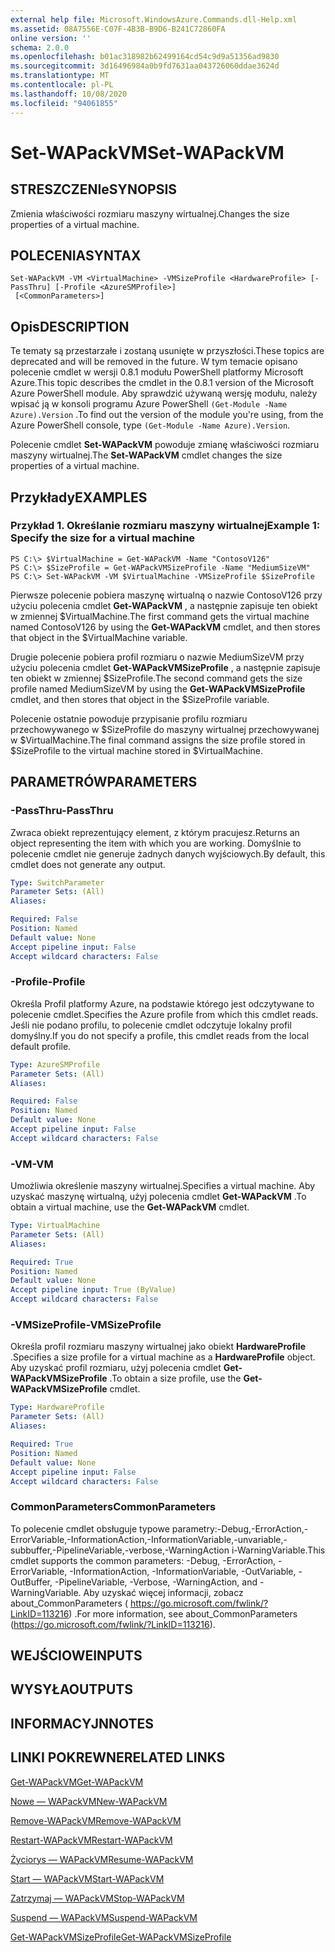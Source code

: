 ```yaml
---
external help file: Microsoft.WindowsAzure.Commands.dll-Help.xml
ms.assetid: 08A7556E-C07F-4B3B-B9D6-B241C72860FA
online version: ''
schema: 2.0.0
ms.openlocfilehash: b01ac318982b62499164cd54c9d9a51356ad9830
ms.sourcegitcommit: 3d16496984a0b9fd7631aa043726060ddae3624d
ms.translationtype: MT
ms.contentlocale: pl-PL
ms.lasthandoff: 10/08/2020
ms.locfileid: "94061855"
---
```

# <span data-ttu-id="820bc-101">Set-WAPackVM</span><span class="sxs-lookup"><span data-stu-id="820bc-101">Set-WAPackVM</span></span>

## <span data-ttu-id="820bc-102">STRESZCZENIe</span><span class="sxs-lookup"><span data-stu-id="820bc-102">SYNOPSIS</span></span>
<span data-ttu-id="820bc-103">Zmienia właściwości rozmiaru maszyny wirtualnej.</span><span class="sxs-lookup"><span data-stu-id="820bc-103">Changes the size properties of a virtual machine.</span></span>

## <span data-ttu-id="820bc-104">POLECENIA</span><span class="sxs-lookup"><span data-stu-id="820bc-104">SYNTAX</span></span>

```
Set-WAPackVM -VM <VirtualMachine> -VMSizeProfile <HardwareProfile> [-PassThru] [-Profile <AzureSMProfile>]
 [<CommonParameters>]
```

## <span data-ttu-id="820bc-105">Opis</span><span class="sxs-lookup"><span data-stu-id="820bc-105">DESCRIPTION</span></span>
<span data-ttu-id="820bc-106">Te tematy są przestarzałe i zostaną usunięte w przyszłości.</span><span class="sxs-lookup"><span data-stu-id="820bc-106">These topics are deprecated and will be removed in the future.</span></span>
<span data-ttu-id="820bc-107">W tym temacie opisano polecenie cmdlet w wersji 0.8.1 modułu PowerShell platformy Microsoft Azure.</span><span class="sxs-lookup"><span data-stu-id="820bc-107">This topic describes the cmdlet in the 0.8.1 version of the Microsoft Azure PowerShell module.</span></span>
<span data-ttu-id="820bc-108">Aby sprawdzić używaną wersję modułu, należy wpisać ją w konsoli programu Azure PowerShell `(Get-Module -Name Azure).Version` .</span><span class="sxs-lookup"><span data-stu-id="820bc-108">To find out the version of the module you're using, from the Azure PowerShell console, type `(Get-Module -Name Azure).Version`.</span></span>

<span data-ttu-id="820bc-109">Polecenie cmdlet **Set-WAPackVM** powoduje zmianę właściwości rozmiaru maszyny wirtualnej.</span><span class="sxs-lookup"><span data-stu-id="820bc-109">The **Set-WAPackVM** cmdlet changes the size properties of a virtual machine.</span></span>

## <span data-ttu-id="820bc-110">Przykłady</span><span class="sxs-lookup"><span data-stu-id="820bc-110">EXAMPLES</span></span>

### <span data-ttu-id="820bc-111">Przykład 1. Określanie rozmiaru maszyny wirtualnej</span><span class="sxs-lookup"><span data-stu-id="820bc-111">Example 1: Specify the size for a virtual machine</span></span>
```
PS C:\> $VirtualMachine = Get-WAPackVM -Name "ContosoV126"
PS C:\> $SizeProfile = Get-WAPackVMSizeProfile -Name "MediumSizeVM"
PS C:\> Set-WAPackVM -VM $VirtualMachine -VMSizeProfile $SizeProfile
```

<span data-ttu-id="820bc-112">Pierwsze polecenie pobiera maszynę wirtualną o nazwie ContosoV126 przy użyciu polecenia cmdlet **Get-WAPackVM** , a następnie zapisuje ten obiekt w zmiennej $VirtualMachine.</span><span class="sxs-lookup"><span data-stu-id="820bc-112">The first command gets the virtual machine named ContosoV126 by using the **Get-WAPackVM** cmdlet, and then stores that object in the $VirtualMachine variable.</span></span>

<span data-ttu-id="820bc-113">Drugie polecenie pobiera profil rozmiaru o nazwie MediumSizeVM przy użyciu polecenia cmdlet **Get-WAPackVMSizeProfile** , a następnie zapisuje ten obiekt w zmiennej $SizeProfile.</span><span class="sxs-lookup"><span data-stu-id="820bc-113">The second command gets the size profile named MediumSizeVM by using the **Get-WAPackVMSizeProfile** cmdlet, and then stores that object in the $SizeProfile variable.</span></span>

<span data-ttu-id="820bc-114">Polecenie ostatnie powoduje przypisanie profilu rozmiaru przechowywanego w $SizeProfile do maszyny wirtualnej przechowywanej w $VirtualMachine.</span><span class="sxs-lookup"><span data-stu-id="820bc-114">The final command assigns the size profile stored in $SizeProfile to the virtual machine stored in $VirtualMachine.</span></span>

## <span data-ttu-id="820bc-115">PARAMETRÓW</span><span class="sxs-lookup"><span data-stu-id="820bc-115">PARAMETERS</span></span>

### <span data-ttu-id="820bc-116">-PassThru</span><span class="sxs-lookup"><span data-stu-id="820bc-116">-PassThru</span></span>
<span data-ttu-id="820bc-117">Zwraca obiekt reprezentujący element, z którym pracujesz.</span><span class="sxs-lookup"><span data-stu-id="820bc-117">Returns an object representing the item with which you are working.</span></span>
<span data-ttu-id="820bc-118">Domyślnie to polecenie cmdlet nie generuje żadnych danych wyjściowych.</span><span class="sxs-lookup"><span data-stu-id="820bc-118">By default, this cmdlet does not generate any output.</span></span>

```yaml
Type: SwitchParameter
Parameter Sets: (All)
Aliases:

Required: False
Position: Named
Default value: None
Accept pipeline input: False
Accept wildcard characters: False
```

### <span data-ttu-id="820bc-119">-Profile</span><span class="sxs-lookup"><span data-stu-id="820bc-119">-Profile</span></span>
<span data-ttu-id="820bc-120">Określa Profil platformy Azure, na podstawie którego jest odczytywane to polecenie cmdlet.</span><span class="sxs-lookup"><span data-stu-id="820bc-120">Specifies the Azure profile from which this cmdlet reads.</span></span>
<span data-ttu-id="820bc-121">Jeśli nie podano profilu, to polecenie cmdlet odczytuje lokalny profil domyślny.</span><span class="sxs-lookup"><span data-stu-id="820bc-121">If you do not specify a profile, this cmdlet reads from the local default profile.</span></span>

```yaml
Type: AzureSMProfile
Parameter Sets: (All)
Aliases:

Required: False
Position: Named
Default value: None
Accept pipeline input: False
Accept wildcard characters: False
```

### <span data-ttu-id="820bc-122">-VM</span><span class="sxs-lookup"><span data-stu-id="820bc-122">-VM</span></span>
<span data-ttu-id="820bc-123">Umożliwia określenie maszyny wirtualnej.</span><span class="sxs-lookup"><span data-stu-id="820bc-123">Specifies a virtual machine.</span></span>
<span data-ttu-id="820bc-124">Aby uzyskać maszynę wirtualną, użyj polecenia cmdlet **Get-WAPackVM** .</span><span class="sxs-lookup"><span data-stu-id="820bc-124">To obtain a virtual machine, use the **Get-WAPackVM** cmdlet.</span></span>

```yaml
Type: VirtualMachine
Parameter Sets: (All)
Aliases:

Required: True
Position: Named
Default value: None
Accept pipeline input: True (ByValue)
Accept wildcard characters: False
```

### <span data-ttu-id="820bc-125">-VMSizeProfile</span><span class="sxs-lookup"><span data-stu-id="820bc-125">-VMSizeProfile</span></span>
<span data-ttu-id="820bc-126">Określa profil rozmiaru maszyny wirtualnej jako obiekt **HardwareProfile** .</span><span class="sxs-lookup"><span data-stu-id="820bc-126">Specifies a size profile for a virtual machine as a **HardwareProfile** object.</span></span>
<span data-ttu-id="820bc-127">Aby uzyskać profil rozmiaru, użyj polecenia cmdlet **Get-WAPackVMSizeProfile** .</span><span class="sxs-lookup"><span data-stu-id="820bc-127">To obtain a size profile, use the **Get-WAPackVMSizeProfile** cmdlet.</span></span>

```yaml
Type: HardwareProfile
Parameter Sets: (All)
Aliases:

Required: True
Position: Named
Default value: None
Accept pipeline input: False
Accept wildcard characters: False
```

### <span data-ttu-id="820bc-128">CommonParameters</span><span class="sxs-lookup"><span data-stu-id="820bc-128">CommonParameters</span></span>
<span data-ttu-id="820bc-129">To polecenie cmdlet obsługuje typowe parametry:-Debug,-ErrorAction,-ErrorVariable,-InformationAction,-InformationVariable,-unvariable,-subbuffer,-PipelineVariable,-verbose,-WarningAction i-WarningVariable.</span><span class="sxs-lookup"><span data-stu-id="820bc-129">This cmdlet supports the common parameters: -Debug, -ErrorAction, -ErrorVariable, -InformationAction, -InformationVariable, -OutVariable, -OutBuffer, -PipelineVariable, -Verbose, -WarningAction, and -WarningVariable.</span></span> <span data-ttu-id="820bc-130">Aby uzyskać więcej informacji, zobacz about_CommonParameters ( https://go.microsoft.com/fwlink/?LinkID=113216) .</span><span class="sxs-lookup"><span data-stu-id="820bc-130">For more information, see about_CommonParameters (https://go.microsoft.com/fwlink/?LinkID=113216).</span></span>

## <span data-ttu-id="820bc-131">WEJŚCIOWE</span><span class="sxs-lookup"><span data-stu-id="820bc-131">INPUTS</span></span>

## <span data-ttu-id="820bc-132">WYSYŁA</span><span class="sxs-lookup"><span data-stu-id="820bc-132">OUTPUTS</span></span>

## <span data-ttu-id="820bc-133">INFORMACYJN</span><span class="sxs-lookup"><span data-stu-id="820bc-133">NOTES</span></span>

## <span data-ttu-id="820bc-134">LINKI POKREWNE</span><span class="sxs-lookup"><span data-stu-id="820bc-134">RELATED LINKS</span></span>

[<span data-ttu-id="820bc-135">Get-WAPackVM</span><span class="sxs-lookup"><span data-stu-id="820bc-135">Get-WAPackVM</span></span>](./Get-WAPackVM.md)

[<span data-ttu-id="820bc-136">Nowe — WAPackVM</span><span class="sxs-lookup"><span data-stu-id="820bc-136">New-WAPackVM</span></span>](./New-WAPackVM.md)

[<span data-ttu-id="820bc-137">Remove-WAPackVM</span><span class="sxs-lookup"><span data-stu-id="820bc-137">Remove-WAPackVM</span></span>](./Remove-WAPackVM.md)

[<span data-ttu-id="820bc-138">Restart-WAPackVM</span><span class="sxs-lookup"><span data-stu-id="820bc-138">Restart-WAPackVM</span></span>](./Restart-WAPackVM.md)

[<span data-ttu-id="820bc-139">Życiorys — WAPackVM</span><span class="sxs-lookup"><span data-stu-id="820bc-139">Resume-WAPackVM</span></span>](./Resume-WAPackVM.md)

[<span data-ttu-id="820bc-140">Start — WAPackVM</span><span class="sxs-lookup"><span data-stu-id="820bc-140">Start-WAPackVM</span></span>](./Start-WAPackVM.md)

[<span data-ttu-id="820bc-141">Zatrzymaj — WAPackVM</span><span class="sxs-lookup"><span data-stu-id="820bc-141">Stop-WAPackVM</span></span>](./Stop-WAPackVM.md)

[<span data-ttu-id="820bc-142">Suspend — WAPackVM</span><span class="sxs-lookup"><span data-stu-id="820bc-142">Suspend-WAPackVM</span></span>](./Suspend-WAPackVM.md)

[<span data-ttu-id="820bc-143">Get-WAPackVMSizeProfile</span><span class="sxs-lookup"><span data-stu-id="820bc-143">Get-WAPackVMSizeProfile</span></span>](./Get-WAPackVMSizeProfile.md)


